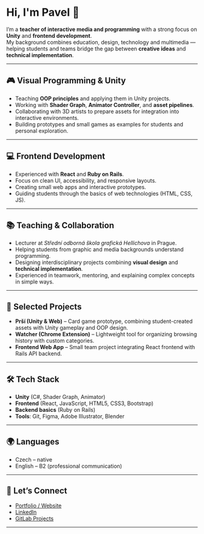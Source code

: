 # Hi, I'm Pavel 👋  

I’m a **teacher of interactive media and programming** with a strong focus on **Unity** and **frontend development**.  
My background combines education, design, technology and multimedia — helping students and teams bridge the gap between **creative ideas** and **technical implementation**.  

---

## 🎮 Visual Programming & Unity
- Teaching **OOP principles** and applying them in Unity projects.  
- Working with **Shader Graph**, **Animator Controller**, and **asset pipelines**.  
- Collaborating with 3D artists to prepare assets for integration into interactive environments.  
- Building prototypes and small games as examples for students and personal exploration.  

---

## 💻 Frontend Development
- Experienced with **React** and **Ruby on Rails**.  
- Focus on clean UI, accessibility, and responsive layouts.  
- Creating small web apps and interactive prototypes.  
- Guiding students through the basics of web technologies (HTML, CSS, JS).  

---

## 📚 Teaching & Collaboration
- Lecturer at *Střední odborná škola grafická Hellichova* in Prague.  
- Helping students from graphic and media backgrounds understand programming.  
- Designing interdisciplinary projects combining **visual design** and **technical implementation**.  
- Experienced in teamwork, mentoring, and explaining complex concepts in simple ways.  

---

## 🚀 Selected Projects
- **Prší (Unity & Web)** – Card game prototype, combining student-created assets with Unity gameplay and OOP design.  
- **Watcher (Chrome Extension)** – Lightweight tool for organizing browsing history with custom categories.  
- **Frontend Web App** – Small team project integrating React frontend with Rails API backend.  

---

## 🛠️ Tech Stack
- **Unity** (C#, Shader Graph, Animator)  
- **Frontend** (React, JavaScript, HTML5, CSS3, Bootstrap)  
- **Backend basics** (Ruby on Rails)  
- **Tools**: Git, Figma, Adobe Illustrator, Blender  

---

## 🌍 Languages
- Czech – native  
- English – B2 (professional communication)  

---

## 🔗 Let’s Connect
- [Portfolio / Website](https://pavelkonrad.cz)  
- [LinkedIn](https://www.linkedin.com/in/pavelk0nrad/)  
- [GitLab Projects](https://gitlab.com/pavelk0nrad)  

---
